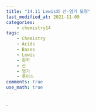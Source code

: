 ```yaml
---
title: "14.11 Lewis의 산-염기 모형"
last_modified_at: 2021-11-09
categories:
    - chemistry14
tags:
    - Chemistry
    - Acids
    - Bases
    - Lewis
    - 화학
    - 산
    - 염기
    - 루이스
comments: true
use_math: true
---
```


.